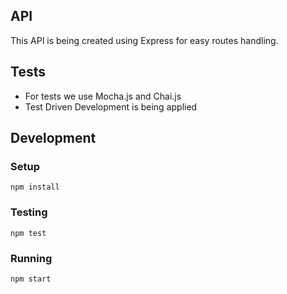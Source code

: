 

## API

This API is being created using Express for easy routes handling.

## Tests
- For tests we use Mocha.js and Chai.js
- Test Driven Development is being applied

## Development

### Setup

```
npm install
```

### Testing

```
npm test
```

### Running

```
npm start
```